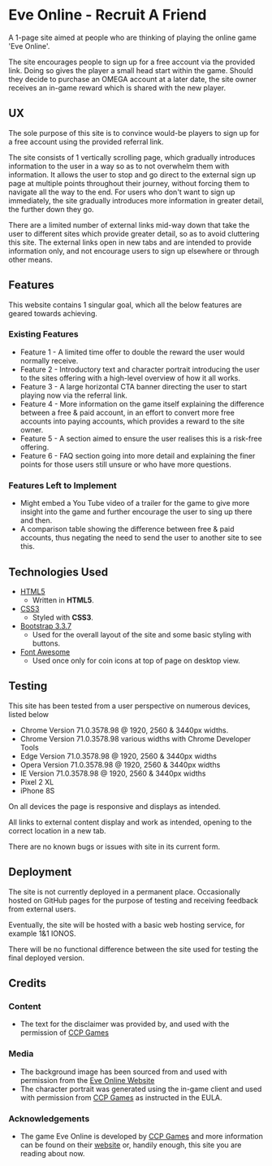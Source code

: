 # Eve Online - Recruit A Friend

A 1-page site aimed at people who are thinking of playing the online game 'Eve Online'.

The site encourages people to sign up for a free account via the provided link. Doing so gives the player a small head start within the game. Should they decide to purchase an OMEGA account at a later date, the site owner receives an in-game reward which is shared with the new player.

## UX
 
The sole purpose of this site is to convince would-be players to sign up for a free account using the provided referral link.

The site consists of 1 vertically scrolling page, which gradually introduces information to the user in a way so as to not overwhelm them with information. It allows the user to stop and go direct to the external sign up page at multiple points throughout their journey, without forcing them to navigate all the way to the end.
For users who don't want to sign up immediately, the site gradually introduces more information in greater detail, the further down they go.

There are a limited number of external links mid-way down that take the user to different sites which provide greater detail, so as to avoid cluttering this site. The external links open in new tabs and are intended to provide information only, and not encourage users to sign up elsewhere or through other means.

## Features

This website contains 1 singular goal, which all the below features are geared towards achieving.
 
### Existing Features
- Feature 1 - A limited time offer to double the reward the user would normally receive.
- Feature 2 - Introductory text and character portrait introducing the user to the sites offering with a high-level overview of how it all works.
- Feature 3 - A large horizontal CTA banner directing the user to start playing now via the referral link.
- Feature 4 - More information on the game itself explaining the difference between a free & paid account, in an effort to convert more free accounts into paying accounts, which provides a reward to the site owner.
- Feature 5 - A section aimed to ensure the user realises this is a risk-free offering.
- Feature 6 - FAQ section going into more detail and explaining the finer points for those users still unsure or who have more questions.

### Features Left to Implement
- Might embed a You Tube video of a trailer for the game to give more insight into the game and further encourage the user to sing up there and then.
- A comparison table showing the difference between free & paid accounts, thus negating the need to send the user to another site to see this.

## Technologies Used

- [HTML5](https://www.w3.org/TR/html5)
    - Written in **HTML5**.
- [CSS3](https://www.w3.org/Style/CSS)
    - Styled with **CSS3**.
- [Bootstrap 3.3.7](https://jquery.com)
    - Used for the overall layout of the site and some basic styling with buttons.
- [Font Awesome](https://fontawesome.com)
    - Used once only for coin icons at top of page on desktop view.

## Testing

This site has been tested from a user perspective on numerous devices, listed below
- Chrome Version 71.0.3578.98 @ 1920, 2560 & 3440px widths.
- Chrome Version 71.0.3578.98 various widths with Chrome Developer Tools
- Edge Version 71.0.3578.98 @ 1920, 2560 & 3440px widths
- Opera Version 71.0.3578.98 @ 1920, 2560 & 3440px widths
- IE Version 71.0.3578.98 @ 1920, 2560 & 3440px widths
- Pixel 2 XL
- iPhone 8S

On all devices the page is responsive and displays as intended.

All links to external content display and work as intended, opening to the correct location in a new tab.

There are no known bugs or issues with site in its current form.

## Deployment

The site is not currently deployed in a permanent place. Occasionally hosted on GitHub pages for the purpose of testing and receiving feedback from external users.

Eventually, the site will be hosted with a basic web hosting service, for example 1&1 IONOS.

There will be no functional difference between the site used for testing the final deployed version.

## Credits

### Content
- The text for the disclaimer was provided by, and used with the permission of [CCP Games](https://www.ccpgames.com/)

### Media
- The background image has been sourced from and used with permission from the [Eve Online Website](https://www.eveonline.com)
- The character portrait was generated using the in-game client and used with permission from [CCP Games](https://www.ccpgames.com/) as instructed in the EULA.

### Acknowledgements

- The game Eve Online is developed by [CCP Games](https://www.ccpgames.com/) and more information can be found on their [website](https://www.ccpgames.com/) or, handily enough, this site you are reading about now.

